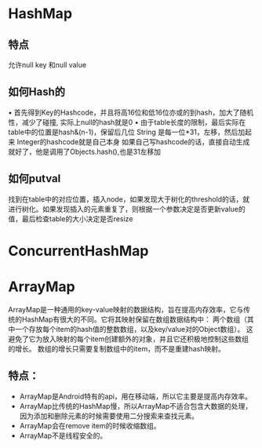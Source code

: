 # HashMap

## 特点 
允许null key 和null value

## 如何Hash的
•	首先得到Key的Hashcode，并且将高16位和低16位亦或的到hash，加大了随机性，减少了碰撞, 实际上null的hash就是0
•	由于table长度的限制，最后实际在table中的位置是hash&(n-1)，保留后几位
String 是每一位*31，左移，然后加起来
Integer的hashcode就是自己本身
如果自己写hashcode的话，直接自动生成就好了，他是调用了Objects.hash(),也是31左移加

## 如何putval
找到在table中的对应位置，插入node，如果发现大于树化的threshold的话，就进行树化。如果发现插入的元素重复了，则根据一个参数决定是否更新value的值，最后检查table的大小决定是否resize

# ConcurrentHashMap


# ArrayMap
ArrayMap是一种通用的key-value映射的数据结构，旨在提高内存效率，它与传统的HashMap有很大的不同。它将其映射保留在数组数据结构中：
两个数组（其中一个存放每个item的hash值的整数数组，以及key/value对的Object数组）。
这避免了它为放入映射的每个item创建额外的对象，并且它还积极地控制这些数组的增长。
数组的增长只需要复制数组中的item，而不是重建hash映射。

## 特点：
* ArrayMap是Android特有的api，用在移动端，所以它主要是提高内存效率。
* ArrayMap比传统的HashMap慢，所以ArrayMap不适合包含大数据的处理，因为添加和删除元素的时候需要使用二分搜索来查找元素。
* ArrayMap会在remove item的时候收缩数组。
* ArrayMap不是线程安全的。

